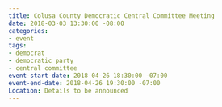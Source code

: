 ```yaml
---
title: Colusa County Democratic Central Committee Meeting
date: 2018-03-03 13:30:00 -08:00
categories:
- event
tags:
- democrat
- democratic party
- central committee
event-start-date: 2018-04-26 18:30:00 -07:00
event-end-date: 2018-04-26 19:30:00 -07:00
Location: Details to be announced
---
```



